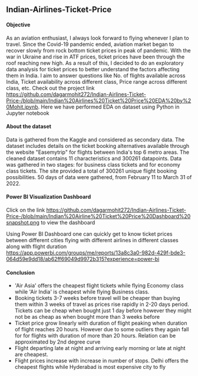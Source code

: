 ## Indian-Airlines-Ticket-Price
#### Objective
As an aviation enthusiast, I always look forward to flying whenever I plan to travel. Since the Covid-19 pandemic ended, aviation market began to recover slowly from rock bottom ticket prices in peak of pandemic. With the war in Ukraine and rise in ATF prices, ticket prices have been through the roof reaching new high. As a result of this, I decided to do an exploratory data analysis for ticket prices to better understand the factors affecting them in India. I aim to answer questions like No. of flights available across India, Ticket availability across different class, Price range across different class, etc. Check out the project link https://github.com/dagarmohit272/Indian-Airlines-Ticket-Price-/blob/main/Indian%20Airlines%20Ticket%20Price%20EDA%20by%20Mohit.ipynb. Here we have performed EDA on dataset using Python in Jupyter notebook
#### About the dataset
Data is gathered from the Kaggle and considered as secondary data. The dataset includes details on the ticket booking alternatives available through the website "Easemytrip" for flights between India's top 6 metro areas. The cleaned dataset contains 11 characteristics and 300261 datapoints. Data was gathered in two stages: for business class tickets and for economy class tickets. The site provided a total of 300261 unique flight booking possibilities. 50 days of data were gathered, from February 11 to March 31 of 2022.
#### Power BI Visualization Dashboard
Click on the link https://github.com/dagarmohit272/Indian-Airlines-Ticket-Price-/blob/main/Indian%20Airline%20Ticket%20Price%20Dashboard%20snapshot.png to view the dashboard

Using Power BI Dashboard one can quickly get to know ticket prices between different cities flying with different airlines in different classes along with flight duration
https://app.powerbi.com/groups/me/reports/13a8c3a0-982d-429f-bde3-064d59e9dd18/ab62ff69049d9972b315?experience=power-bi
#### Conclusion
- 'Air Asia' offers the cheapest flight tickets while flying Economy class while 'Air India' is cheapest while flying Business class.
- Booking tickets 3-7 weeks before travel will be cheaper than buying them within 3 weeks of travel as prices rise rapidly in 2-20 days period. Tickets can be cheap when bought just 1 day before however they might not be as cheap as when bought more than 3 weeks before
- Ticket price grow linearly with duration of flight peaking when duration of flight reaches 20 hours. However due to some outliers they again fall for for flights with duration of more than 20 hours. Relation can be approximated by 2nd degree curve
- Flight departing late at night and arriving early morning or late at night are cheapest.
- Flight prices increase with increase in number of stops.
Delhi offers the cheapest flights while Hyderabad is most expensive city to fly
